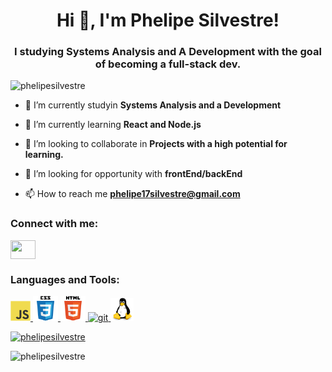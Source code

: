 <h1 align="center">Hi 👋, I'm Phelipe Silvestre!</h1>
<h3 align="center">I studying Systems Analysis and A Development with the goal of becoming a full-stack dev.</h3>

<p align="left"> <img src="https://komarev.com/ghpvc/?username=phelipesilvestre&label=Profile%20views&color=0e75b6&style=flat" alt="phelipesilvestre" /> </p>

- 🔭 I’m currently studyin **Systems Analysis and a Development**

- 🌱 I’m currently learning **React and Node.js**

- 👯 I’m looking to collaborate in **Projects with a high potential for learning.**

- 🤝 I’m looking for opportunity with **frontEnd/backEnd**

- 📫 How to reach me **phelipe17silvestre@gmail.com**

<h3 align="left">Connect with me:</h3>
<p align="left">
<a href="https://www.linkedin.com/in/phelipe-silvestre-636683125" target="blank"><img align="center" src="https://raw.githubusercontent.com/rahuldkjain/github-profile-readme-generator/master/src/images/icons/Social/linked-in-alt.svg" alt="" height="30" width="40" /></a>
</p>

<h3 align="left">Languages and Tools:</h3>
<p align="left"> <a href="https://developer.mozilla.org/en-US/docs/Web/JavaScript" target="_blank" rel="noreferrer"> <img src="https://raw.githubusercontent.com/devicons/devicon/master/icons/javascript/javascript-original.svg" alt="javascript" width="32" /> </a><a href="https://www.w3schools.com/css/" target="_blank" rel="noreferrer"> <img src="https://raw.githubusercontent.com/devicons/devicon/master/icons/css3/css3-original-wordmark.svg" alt="css3" width="40" height="40"/> </a>  <a href="https://www.w3.org/html/" target="_blank" rel="noreferrer"> <img src="https://raw.githubusercontent.com/devicons/devicon/master/icons/html5/html5-original-wordmark.svg" alt="html5" width="40" height="40"/> </a>  <a href="https://git-scm.com/" target="_blank" rel="noreferrer"> <img src="https://www.vectorlogo.zone/logos/git-scm/git-scm-icon.svg" alt="git" width="35"/> </a><a href="https://www.linux.org/" target="_blank" rel="noreferrer"> <img src="https://raw.githubusercontent.com/devicons/devicon/master/icons/linux/linux-original.svg" alt="linux" width="37" "/> </a> </p>

<p align="left"> <a href="https://github.com/ryo-ma/github-profile-trophy"><img src="https://github-profile-trophy.vercel.app/?username=phelipesilvestre&theme=onedark" alt="phelipesilvestre" /></a> </p>

<p><img align="left" src="https://github-readme-stats.vercel.app/api/top-langs?username=phelipesilvestre&show_icons=true&locale=en&layout=compact" alt="phelipesilvestre" /></p>









